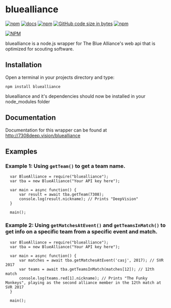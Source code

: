 # bluealliance

[![npm](https://img.shields.io/npm/v/bluealliance.svg)](https://www.npmjs.com/package/bluealliance)
[![docs](https://img.shields.io/website-v0.6.3-down-green-red/http/7308deepvision.com/bluealliance.svg?label=documentation)](http://7308deepvision.com/bluealliance)
[![npm](https://img.shields.io/npm/dt/bluealliance.svg)](https://www.npmjs.com/package/bluealliance)
[![GitHub code size in bytes](https://img.shields.io/github/languages/code-size/nitroxplunge/bluealliance.svg)](https://github.com/nitroxplunge/bluealliance)
[![npm](https://img.shields.io/npm/l/bluealliance.svg)](https://www.npmjs.com/package/bluealliance)

[![NPM](https://nodei.co/npm/bluealliance.png?downloads=true&downloadRank=true&stars=true)](https://nodei.co/npm/bluealliance/)

bluealliance is a node.js wrapper for The Blue Alliance's web api that is optimized for scouting software.

## Installation

Open a terminal in your projects directory and type:

`npm install bluealliance`

bluealliance and it's dependencies should now be installed in your node_modules folder

## Documentation

Documentation for this wrapper can be found at http://7308deep.vision/bluealliance

## Examples

### Example 1: Using `getTeam()` to get a team name.

```
  var BlueAlliance = require("bluealliance");
  var tba = new BlueAlliance("Your API key here");

  var main = async function() {
      var result = await tba.getTeam(7308);
      console.log(result.nickname); // Prints "DeepVision"
  }

  main();
```

### Example 2: Using `getMatchesAtEvent()` and `getTeamsInMatch()` to get info on a specific team from a specific event and match.

```
  var BlueAlliance = require("bluealliance");
  var tba = new BlueAlliance("Your API key here");

  var main = async function() {
      var matches = await tba.getMatchesAtEvent('casj', 2017); // SVR 2017
      var teams = await tba.getTeamsInMatch(matches[12]); // 12th match
      console.log(teams.red[1].nickname); // Prints "The Funky Monkeys", playing as the second alliance member in the 12th match at SVR 2017
  }

  main();
```
